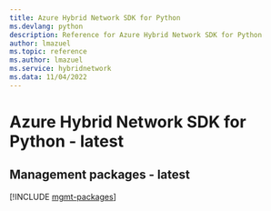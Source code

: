 ```yaml
---
title: Azure Hybrid Network SDK for Python
ms.devlang: python
description: Reference for Azure Hybrid Network SDK for Python
author: lmazuel
ms.topic: reference
ms.author: lmazuel
ms.service: hybridnetwork
ms.data: 11/04/2022
---
```

# Azure Hybrid Network SDK for Python - latest

## Management packages - latest
[!INCLUDE [mgmt-packages](hybrid-network-mgmt-index.md)]